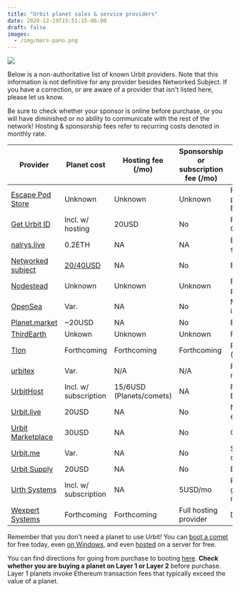 ```yaml
---
title: "Urbit planet sales & service providers"
date: 2020-12-19T15:51:15-06:00
draft: false
images: 
  - /img/mars-pano.png
---
```


![](/img/mars-pano.png)

Below is a non-authoritative list of known Urbit providers. Note that this information is not definitive for any provider besides Networked Subject. If you have a correction, or are aware of a provider that isn't listed here, please let us know.

Be sure to check whether your sponsor is online before purchase, or you will have diminished or no ability to communicate with the rest of the network! Hosting & sponsorship fees refer to recurring costs denoted in monthly rate.

|Provider| Planet cost | Hosting fee (/mo) | Sponsorship or subscription fee (/mo) | Notes | 
| ---    | ---         | ---          |             --- |  ---  |
| [Escape Pod Store](https://www.escapepod.store/) | Unknown | Unknown	| Unknown	|	Full hosting provider & planet sales; BTC/ETH/Ravencoin/fiat| 
| [Get Urbit ID](https://www.geturbitid.com/) | Incl. w/ hosting | 20USD | No | Full hosting provider; CC payment |
| [nalrys.live](https://nalrys.live/) | 0.2ETH | NA | NA | ETH only headless sales |
| [Networked subject](https://subject.network/) | [20/40USD](https://subject.network/about/#can-i-buy-a-planet-from-you) | NA | No | ETH or BTC |
| [Nodestead](https://www.nodestead.dev/) | Unknown | Unknown | Unknown | Full hosting provider & planet sales |
| [OpenSea](https://opensea.io/collection/urbit-id) | Var. | NA | No | Make sure the sponsor is online! ETH only |
| [Planet.market](https://planet.market/) | ~20USD | NA | No | ETH only |
| [ThirdEarth](https://third.earth/) | Unkown | Unknown | Unknown | Full hosting provider |
| [Tlon](https://tlon.io/) | Forthcoming | Forthcoming | Forthcoming | Full hosting provider ([Waitlist referral](https://link.tlon.io/w/e6b72706))|
| [urbitex](https://urbitex.io/) | Var. | N/A | N/A | Planet and star sale market |
| [UrbitHost](https://urbithost.com/landing) | Incl. w/ subscription | 15/6USD (Planets/comets) | NA | Full hosting provider + BYOP, CC payment |
| [Urbit.live](https://urbit.live/) | 20USD | NA | No | Network & sigil explorer; ETH only |
| [Urbit Marketplace](https://urbitmarketplace.com/) | 30USD | NA | No | Offline sponsor? |
| [Urbit.me](https://urbit.me/) | Var. | NA | No | Sigil picker tool; ETH only |
| [Urbit Supply](https://urbit.supply/) | 20USD | NA | No | BSV/BTC/ETH |
| [Urth Systems](https://urth-systems.now.sh) | Incl. w/ subscription | NA | 5USD/mo | Free planet with 3mo group subscription; macOS app; ETH only |
| [Wexpert Systems](https://wexpert.systems/) | Forthcoming | Forthcoming | Full hosting provider | Details forthcoming |


Remember that you don't need a planet to use Urbit! You can [boot a comet](https://urbit.org/using/install/#booting-a-comet) for free today, even [on Windows](https://github.com/urbit/port/releases), and even [hosted](https://subject.network/posts/free-cloud-oracle/) on a server for free.

You can find directions for going from purchase to booting [here](https://subject.network/posts/accepting-point/). **Check whether you are buying a planet on Layer 1 or Layer 2** before purchase. Layer 1 planets invoke Ethereum transaction fees that typically exceed the value of a planet.
